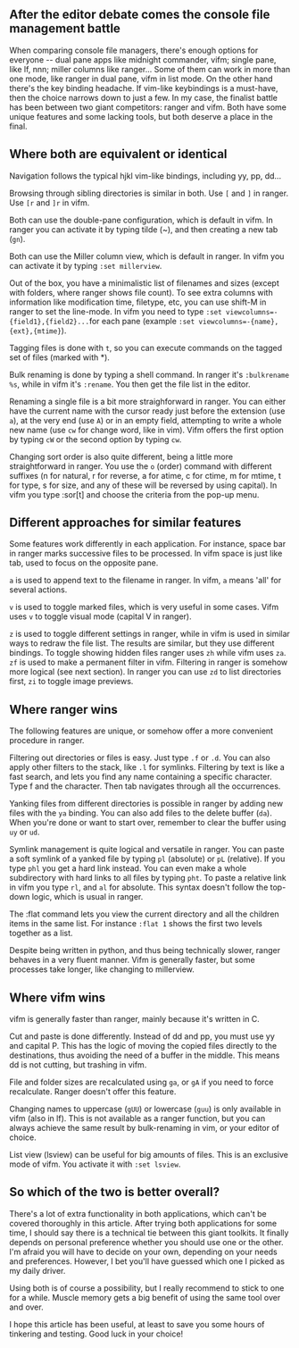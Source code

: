 After the editor debate comes the console file management battle
-----------------------------------------------------------

When comparing console file managers, there's enough options for everyone -- dual pane apps like midnight commander, vifm; single pane, like lf, nnn; miller columns like ranger... Some of them can work in more than one mode, like ranger in dual pane, vifm in list mode. On the other hand there's the key binding headache. If vim-like keybindings is a must-have, then the choice narrows down to just a few. In my case, the finalist battle has been between two giant competitors: ranger and vifm. Both have some unique features and some lacking tools, but both deserve a place in the final.

## Where both are equivalent or identical

Navigation follows the typical hjkl vim-like bindings, including yy, pp, dd...

Browsing through sibling directories is similar in both. Use `[` and `]` in ranger. Use `[r` and `]r` in vifm.

Both can use the double-pane configuration, which is default in vifm. In ranger you can activate it by typing tilde (~), and then creating a new tab (`gn`).

Both can use the Miller column view, which is default in ranger. In vifm you can activate it by typing `:set millerview`.

Out of the box, you have a minimalistic list of filenames and sizes (except with folders, where ranger shows file count). To see extra columns with information like modification time, filetype, etc, you can use shift-M in ranger to set the line-mode. In vifm you need to type `:set viewcolumns=-{field1},{field2}...`for each pane (example `:set viewcolumns=-{name},{ext},{mtime}`).

Tagging files is done with `t`, so you can execute commands on the tagged set of files (marked with *).

Bulk renaming is done by typing a shell command. In ranger it's `:bulkrename %s`, while in vifm it's `:rename`. You then get the file list in the editor.

Renaming a single file is a bit more straighforward in ranger. You can either have the current name with the cursor ready just before the extension (use `a`), at the very end (use `A`) or in an empty field, attempting to write a whole new name (use `cw` for change word, like in vim). Vifm offers the first option by typing `cW` or the second option by typing `cw`.

Changing sort order is also quite different, being a little more straightforward in ranger. You use the `o` (order) command with different suffixes (n for natural, r for reverse, a for atime, c for ctime, m for mtime, t for type, s for size, and any of these will be reversed by using capital). In vifm you type :sor[t] and choose the criteria from the pop-up menu.

## Different approaches for similar features

Some features work differently in each application. For instance, space bar in ranger marks successive files to be processed. In vifm space is just like tab, used to focus on the opposite pane.

`a` is used to append text to the filename in ranger. In vifm, `a` means 'all' for several actions.

`v` is used to toggle marked files, which is very useful in some cases. Vifm uses `v` to toggle visual mode (capital V in ranger).

`z` is used to toggle different settings in ranger, while in vifm is used in similar ways to redraw the file list. The results are similar, but they use different bindings. To toggle showing hidden files ranger uses `zh` while vifm uses `za`. `zf` is used to make a permanent filter in vifm. Filtering in ranger is somehow more logical (see next section). In ranger you can use `zd` to list directories first, `zi` to toggle image previews.

## Where ranger wins

The following features are unique, or somehow offer a more convenient procedure in ranger.

Filtering out directories or files is easy. Just type `.f` or `.d`. You can also apply other filters to the stack, like `.l` for symlinks. Filtering by text is like a fast search, and lets you find any name containing a specific character. Type f and the character. Then tab navigates through all the occurrences.

Yanking files from different directories is possible in ranger by adding new files with the `ya` binding. You can also add files to the delete buffer (`da`). When you're done or want to start over, remember to clear the buffer using `uy` or `ud`.

Symlink management is quite logical and versatile in ranger. You can paste a soft symlink of a yanked file by typing `pl` (absolute) or `pL` (relative). If you type `phl` you get a hard link instead. You can even make a whole subdirectory with hard links to all files by typing `pht`. To paste a relative link in vifm you type `rl`, and `al` for absolute. This syntax doesn't follow the top-down logic, which is usual in ranger.

The :flat command lets you view the current directory and all the children items in the same list. For instance `:flat 1` shows the first two levels together as a list.

Despite being written in python, and thus being technically slower, ranger behaves in a very fluent manner. Vifm is generally faster, but some processes take longer, like changing to millerview. 

## Where vifm wins

vifm is generally faster than ranger, mainly because it's written in C.

Cut and paste is done differently. Instead of dd and pp, you must use yy and capital P. This has the logic of moving the copied files directly to the destinations, thus avoiding the need of a buffer in the middle. This means dd is not cutting, but trashing in vifm.

File and folder sizes are recalculated using `ga`, or `gA` if you need to force recalculate. Ranger doesn't offer this feature.

Changing names to uppercase (`gUU`) or lowercase (`guu`) is only available in vifm (also in lf). This is not available as a ranger function, but you can always achieve the same result by bulk-renaming in vim, or your editor of choice.

List view (lsview) can be useful for big amounts of files. This is an exclusive mode of vifm. You activate it with `:set lsview`.

## So which of the two is better overall?

There's a lot of extra functionality in both applications, which can't be covered thoroughly in this article. After trying both applications for some time, I should say there is a technical tie between this giant toolkits. It finally depends on personal preference whether you should use one or the other. I'm afraid you will have to decide on your own, depending on your needs and preferences. However, I bet you'll have guessed which one I picked as my daily driver.

Using both is of course a possibility, but I really recommend to stick to one for a while. Muscle memory gets a big benefit of using the same tool over and over.

I hope this article has been useful, at least to save you some hours of tinkering and testing. Good luck in your choice!

